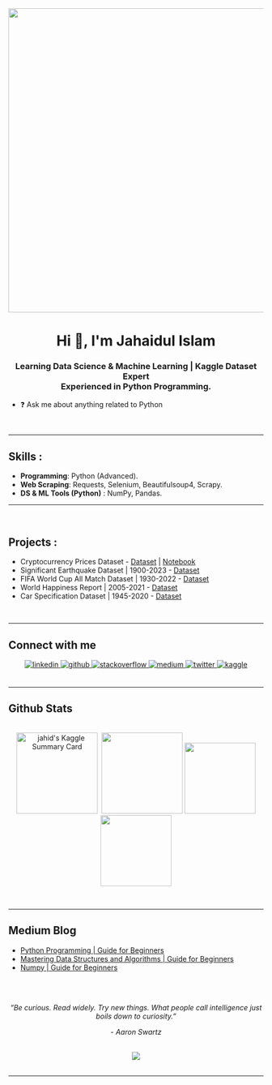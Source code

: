 <div align="center">
<img src="https://i.pinimg.com/originals/fc/71/63/fc71635c7f1b09ed30413f59bb749582.gif" align="center" height="" width="600" />
</div>  
  

<h1 align="center">Hi 👋, I'm Jahaidul Islam</h1>
<h3 align="center">
Learning Data Science & Machine Learning | Kaggle Dataset Expert </br> 
Experienced in Python Programming.
</h3>

- ❓ Ask me about anything related to Python  
<br/>  

---

## **Skills** :
- **Programming**: Python (Advanced).
- **Web Scraping**: Requests, Selenium, Beautifulsoup4, Scrapy.
- **DS & ML Tools (Python)** : NumPy, Pandas.
---
</div>

</td><td valign="top" width="33%">



</td></tr></table>  

<br/>  

## **Projects** :
  - Cryptocurrency Prices Dataset - [Dataset](https://www.kaggle.com/datasets/jahaidulislam/cryptocurrency-prices-dataset) | [Notebook](https://www.kaggle.com/code/jahaidulislam/world-happiness-report-2005-2021-analysis-process)
  - Significant Earthquake Dataset | 1900-2023 - [Dataset](https://www.kaggle.com/datasets/jahaidulislam/significant-earthquake-dataset-1900-2023)
  - FIFA World Cup All Match Dataset | 1930-2022 - [Dataset](https://www.kaggle.com/datasets/jahaidulislam/fifa-world-cup-1930-2022-all-match-dataset)
  - World Happiness Report | 2005-2021 - [Dataset](https://www.kaggle.com/datasets/jahaidulislam/world-happiness-report-2005-2021)
  - Car Specification Dataset | 1945-2020 - [Dataset](https://www.kaggle.com/datasets/jahaidulislam/car-specification-dataset-1945-2020)
<p align=center>
  </br>
  
---  
## Connect with me  
<div align="center">
<a href="https://linkedin.com/in/jahaidul-islam358" target="_blank">
<img src=https://img.shields.io/badge/linkedin-%231E77B5.svg?&style=for-the-badge&logo=linkedin&logoColor=white alt=linkedin style="margin-bottom: 5px;" />
</a>
<a href="https://github.com/jahaidul" target="_blank">
<img src=https://img.shields.io/badge/github-%2324292e.svg?&style=for-the-badge&logo=github&logoColor=white alt=github style="margin-bottom: 5px;" />
</a>
<a href="https://stackoverflow.com/users/12724247/jahaidul-islam" target="_blank">
<img src=https://img.shields.io/badge/stackoverflow-%23F28032.svg?&style=for-the-badge&logo=stackoverflow&logoColor=white alt=stackoverflow style="margin-bottom: 5px;" />
</a>
<a href="https://medium.com/@jahaidul.islam358" target="_blank">
<img src=https://img.shields.io/badge/medium-%23292929.svg?&style=for-the-badge&logo=medium&logoColor=white alt=medium style="margin-bottom: 5px;" />
</a>
<a href="https://twitter.com/Jahaidul35" target="_blank">
<img src=https://img.shields.io/badge/twitter-%2300acee.svg?&style=for-the-badge&logo=twitter&logoColor=white alt=twitter style="margin-bottom: 5px;" />
</a>
<a href="https://www.kaggle.com/jahaidulislam" target="_blank">
<img src=https://img.shields.io/badge/kaggle-%2344BAE8.svg?&style=for-the-badge&logo=kaggle&logoColor=white alt=kaggle style="margin-bottom: 5px;" />
</a>  
</div>  
<br/>  

---

## Github Stats
<p align=center>
<br/>
<img src="https://kaggle-card.chienhsiang-hung.eu.org/api/svg?jahaidulislam" alt="jahid's Kaggle Summary Card" height="160"/>&nbsp;
<img src="https://github-readme-stats.vercel.app/api?username=jahaidul&show_icons=true" height="160"/>
<img src="https://github-readme-streak-stats.herokuapp.com/?user=jahaidul"height="140"/>
<img src="https://github-readme-activity-graph.cyclic.app/graph?username=jahaidul&bg_color=ffffff&color=000000&line=8d778c&point=4c4848&area=true&hide_border=true)](https://github.com/ashutosh00710/github-readme-activity-graph"height="140"/>
</p>
<br/>
<p align=center>
  
---  
  
## Medium Blog
 - [Python Programming | Guide for Beginners](https://medium.com/@jahaidul.islam358/python-programming-3faea734a055)
 - [Mastering Data Structures and Algorithms | Guide for Beginners](https://medium.com/@jahaidul.islam358/mastering-data-structures-and-algorithms-a-guide-for-beginners-eb0a925bd16b)
 - [Numpy | Guide for Beginners](https://medium.com/@jahaidul.islam358/numpy-d8bb2a0db564)
  <br/>
  
<br/>  


</div>    

<p align="center"><i>“Be curious. Read widely. Try new things. What people call intelligence just boils down to curiosity.”</i></p>
<p align="center"><i>- Aaron Swartz </i></p>
<br/>  
<div align="center">
<img src="https://komarev.com/ghpvc/?username=jahaidul&&style=flat-square" align="center" />
<div align="center"></div>
<br />

----
